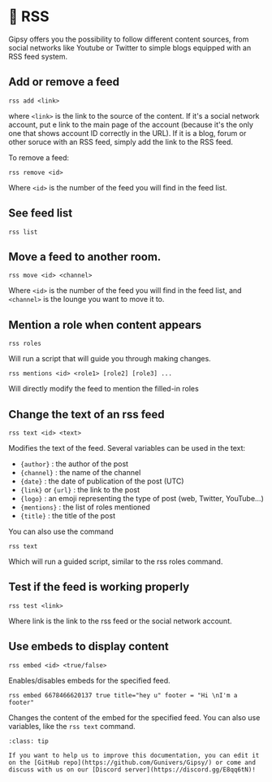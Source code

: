 <!--
Ce programme est régi par la licence CeCILL soumise au droit français et
respectant les principes de diffusion des logiciels libres. Vous pouvez
utiliser, modifier et/ou redistribuer ce programme sous les conditions
de la licence CeCILL diffusée sur le site "http://www.cecill.info".
-->

# 📰 RSS

Gipsy offers you the possibility to follow different content sources, from social networks like Youtube or Twitter to simple blogs equipped with an RSS feed system.

## Add or remove a feed

```
rss add <link>
```

where `<link>` is the link to the source of the content. If it's a social network account, put e link to the main page of the account (because it's the only one that shows account ID correctly in the URL). If it is a blog, forum or other soruce with an RSS feed, simply add the link to the RSS feed.

To remove a feed:

```
rss remove <id>
```

Where `<id>` is the number of the feed you will find in the feed list.

## See feed list

```
rss list
```

## Move a feed to another room.

```
rss move <id> <channel>
```

Where `<id>` is the number of the feed you will find in the feed list, and `<channel>` is the lounge you want to move it to.

## Mention a role when content appears

```
rss roles
```

Will run a script that will guide you through making changes.

```
rss mentions <id> <role1> [role2] [role3] ...
```

Will directly modify the feed to mention the filled-in roles

## Change the text of an rss feed

```
rss text <id> <text>
```

Modifies the text of the feed. Several variables can be used in the text:

* `{author}` : the author of the post
* `{channel}` : the name of the channel
* `{date}` : the date of publication of the post (UTC)
* `{link}` or `{url}` : the link to the post
* `{logo}` : an emoji representing the type of post (web, Twitter, YouTube...)
* `{mentions}` : the list of roles mentioned
* `{title}` : the title of the post

You can also use the command

```
rss text
```

Which will run a guided script, similar to the rss roles command.

## Test if the feed is working properly

```
rss test <link>
```

Where link is the link to the rss feed or the social network account.

## Use embeds to display content

```
rss embed <id> <true/false>
```

Enables/disables embeds for the specified feed.

```
rss embed 6678466620137 true title="hey u" footer = "Hi \nI'm a footer"
```

Changes the content of the embed for the specified feed. You can also use variables, like the `rss text` command.


```{admonition} 🤝 Help us to improve this documentation!
:class: tip

If you want to help us to improve this documentation, you can edit it on the [GitHub repo](https://github.com/Gunivers/Gipsy/) or come and discuss with us on our [Discord server](https://discord.gg/E8qq6tN)!
```